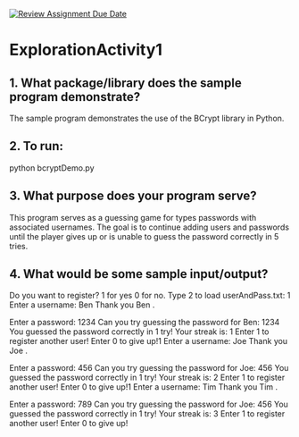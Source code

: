 [![Review Assignment Due Date](https://classroom.github.com/assets/deadline-readme-button-24ddc0f5d75046c5622901739e7c5dd533143b0c8e959d652212380cedb1ea36.svg)](https://classroom.github.com/a/oB7VDeFN)
# ExplorationActivity1

## 1. What package/library does the sample program demonstrate?

The sample program demonstrates the use of the BCrypt library in Python. 

## 2. To run:

python bcryptDemo.py

## 3. What purpose does your program serve?

This program serves as a guessing game for types passwords with associated usernames. The goal is to continue adding users and passwords until the player gives up or is unable to guess the password correctly in 5 tries. 

## 4. What would be some sample input/output?

Do you want to register? 1 for yes 0 for no. Type 2 to load userAndPass.txt: 1
Enter a username: Ben
Thank you Ben .

Enter a password: 1234
Can you try guessing the password for Ben: 1234
You guessed the password correctly in 1 try!
Your streak is:  1
Enter 1 to register another user! Enter 0 to give up!1
Enter a username: Joe
Thank you Joe .

Enter a password: 456
Can you try guessing the password for Joe: 456
You guessed the password correctly in 1 try!
Your streak is:  2
Enter 1 to register another user! Enter 0 to give up!1
Enter a username: Tim
Thank you Tim .

Enter a password: 789
Can you try guessing the password for Joe: 456
You guessed the password correctly in 1 try!
Your streak is:  3
Enter 1 to register another user! Enter 0 to give up!
